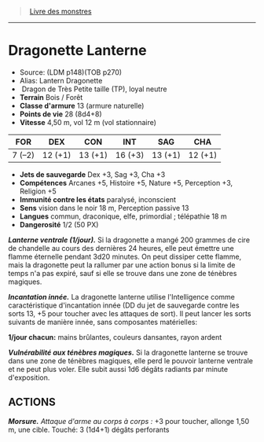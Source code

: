 ﻿> [Livre des monstres](tome_of_beasts.md)

---

# Dragonette Lanterne

- Source: (LDM p148)(TOB p270)
- Alias: Lantern Dragonette
-  Dragon de Très Petite taille (TP), loyal neutre
- **Terrain** Bois / Forêt
- **Classe d'armure** 13 (armure naturelle)
- **Points de vie** 28 (8d4+8)
- **Vitesse** 4,50 m, vol 12 m (vol stationnaire)

|FOR|DEX|CON|INT|SAG|CHA|
|---|---|---|---|---|---|
|7 (–2)|12 (+1)|13 (+1)|16 (+3)|13 (+1)|12 (+1)|

- **Jets de sauvegarde** Dex +3, Sag +3, Cha +3
- **Compétences** Arcanes +5, Histoire +5, Nature +5, Perception +3, Religion +5
- **Immunité contre les états** paralysé, inconscient
- **Sens** vision dans le noir 18 m, Perception passive 13
- **Langues** commun, draconique, elfe, primordial ; télépathie 18 m
- **Dangerosité** 1/2 (50 PX)

**_Lanterne ventrale (1/jour)._** Si la dragonette a mangé 200 grammes de cire de chandelle au cours des dernières 24 heures, elle peut émettre une flamme éternelle pendant 3d20 minutes. On peut dissiper cette flamme, mais la dragonette peut la rallumer par une action bonus si la limite de temps n'a pas expiré, sauf si elle se trouve dans une zone de ténèbres magiques.

**_Incantation innée._** La dragonette lanterne utilise l'Intelligence comme caractéristique d'incantation innée (DD du jet de sauvegarde contre les sorts 13, +5 pour toucher avec les attaques de sort). Il peut lancer les sorts suivants de manière innée, sans composantes matérielles:

**1/jour chacun:** mains brûlantes, couleurs dansantes, rayon ardent

**_Vulnérabilité aux ténèbres magiques._** Si la dragonette lanterne se trouve dans une zone de ténèbres magiques, elle perd le pouvoir lanterne ventrale et ne peut plus voler. Elle subit aussi 1d6 dégâts radiants par minute d'exposition.

## ACTIONS

**_Morsure._** _Attaque d'arme au corps à corps :_ +3 pour toucher, allonge 1,50 m, une cible. Touché: 3 (1d4+1) dégâts perforants

